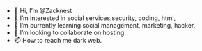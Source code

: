 - 👋 Hi, I’m @Zacknest
- 👀 I’m interested in social services,security, coding, html,
- 🌱 I’m currently learning social management, marketing, hacker.
- 💞️ I’m looking to collaborate on hosting 
- 📫 How to reach me dark web.

<!---
Zacknest/Zacknest is a ✨ special ✨ repository because its `README.md` (this file) appears on your GitHub profile.
You can click the Preview link to take a look at your changes.
--->
